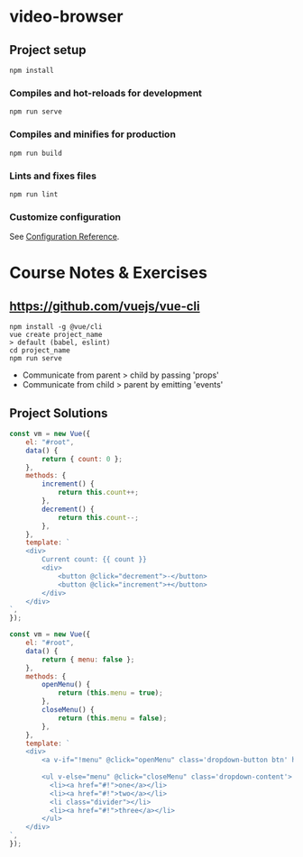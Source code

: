 # video-browser

## Project setup

```
npm install
```

### Compiles and hot-reloads for development

```
npm run serve
```

### Compiles and minifies for production

```
npm run build
```

### Lints and fixes files

```
npm run lint
```

### Customize configuration

See [Configuration Reference](https://cli.vuejs.org/config/).

# Course Notes & Exercises

## https://github.com/vuejs/vue-cli

    npm install -g @vue/cli
    vue create project_name
    > default (babel, eslint)
    cd project_name
    npm run serve

-   Communicate from parent > child by passing 'props'
-   Communicate from child > parent by emitting 'events'

## Project Solutions

```js
const vm = new Vue({
	el: "#root",
	data() {
		return { count: 0 };
	},
	methods: {
		increment() {
			return this.count++;
		},
		decrement() {
			return this.count--;
		},
	},
	template: `
    <div>
        Current count: {{ count }}
        <div>
            <button @click="decrement">-</button>
            <button @click="increment">+</button>
        </div>
    </div>
`,
});
```

```js
const vm = new Vue({
	el: "#root",
	data() {
		return { menu: false };
	},
	methods: {
		openMenu() {
			return (this.menu = true);
		},
		closeMenu() {
			return (this.menu = false);
		},
	},
	template: `
    <div>
        <a v-if="!menu" @click="openMenu" class='dropdown-button btn' href='#'>Open</a>
        
        <ul v-else="menu" @click="closeMenu" class='dropdown-content'>
          <li><a href="#!">one</a></li>
          <li><a href="#!">two</a></li>
          <li class="divider"></li>
          <li><a href="#!">three</a></li>
        </ul>
    </div>
`,
});
```
